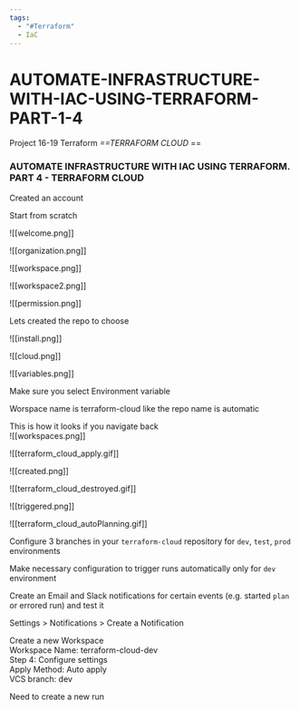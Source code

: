 ```yaml
---
tags:
  - "#Terraform"
  - IaC
---
```

# AUTOMATE-INFRASTRUCTURE-WITH-IAC-USING-TERRAFORM-PART-1-4
Project 16-19 Terraform
*==TERRAFORM CLOUD* ==
### AUTOMATE INFRASTRUCTURE WITH IAC USING TERRAFORM. PART 4 - TERRAFORM CLOUD  

Created an account  

Start from scratch  


![[welcome.png]]


![[organization.png]]


![[workspace.png]]


![[workspace2.png]]


![[permission.png]]

Lets created the repo to choose  

![[install.png]]

![[cloud.png]]

![[variables.png]]

Make sure you select Environment variable  

Worspace name is terraform-cloud like the repo name is automatic  



This is how it looks if you navigate back  
![[workspaces.png]]


![[terraform_cloud_apply.gif]]


![[created.png]]  


![[terraform_cloud_destroyed.gif]]


![[triggered.png]]


![[terraform_cloud_autoPlanning.gif]]


Configure 3 branches in your `terraform-cloud` repository for `dev`, `test`, `prod` environments  

Make necessary configuration to trigger runs automatically only for `dev` environment  

Create an Email and Slack notifications for certain events (e.g. started `plan` or errored run) and test it  

Settings > Notifications > Create a Notification  


Create a new Workspace  
	Workspace Name: terraform-cloud-dev  
	Step 4: Configure settings  
	Apply Method: Auto apply  
	VCS branch: dev  
	
Need to create a new run  

